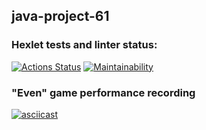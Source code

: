 ## java-project-61
### Hexlet tests and linter status:
[![Actions Status](https://github.com/biscof/java-project-61/workflows/hexlet-check/badge.svg)](https://github.com/biscof/java-project-61/actions)
[![Maintainability](https://api.codeclimate.com/v1/badges/4ba2597d2ea586b1f19a/maintainability)](https://codeclimate.com/github/biscof/java-project-61/maintainability)
### "Even" game performance recording
[![asciicast](https://asciinema.org/a/q8bU5XctMAKhKbD5HoSW0qi1N.svg)](https://asciinema.org/a/q8bU5XctMAKhKbD5HoSW0qi1N)
